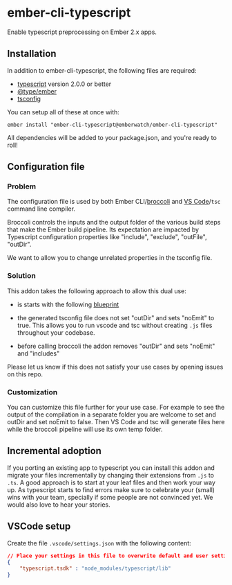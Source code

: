 # ember-cli-typescript

Enable typescript preprocessing on Ember 2.x apps.


## Installation

In addition to ember-cli-typescript, the following files are required:

- [typescript](https://github.com/Microsoft/TypeScript) version 2.0.0 or better
- [@type/ember](https://www.npmjs.com/package/@types/ember)
- [tsconfig](https://www.typescriptlang.org/docs/handbook/tsconfig-json.html)

You can setup all of these at once with:

```
ember install "ember-cli-typescript@emberwatch/ember-cli-typescript"
```

All dependencies will be added to your package.json, and you're ready to roll!

## Configuration file


### Problem ###

The configuration file is used by both Ember
CLI/[broccoli](http://broccolijs.com/) and [VS
Code](http://code.visualstudio.com/)/`tsc` command line compiler.

Broccoli controls the inputs and the output folder of the various build steps
that make the Ember build pipeline. Its expectation are impacted by Typescript
configuration properties like "include", "exclude", "outFile", "outDir".

We want to allow you to change unrelated properties in the tsconfig file.

### Solution ###

This addon takes the following approach to allow this dual use:

- is starts with the following [blueprint](https://github.com/emberwatch/ember-cli-typescript/blob/master/blueprints/ember-cli-typescript/files/tsconfig.json)

- the generated tsconfig file does not set "outDir" and sets "noEmit" to true.
  This allows you to run vscode and tsc without creating `.js` files throughout
  your codebase.

- before calling broccoli the addon removes "outDir" and sets "noEmit" and "includes"


Please let us know if this does not satisfy your use cases by opening issues on this repo.

### Customization ###

You can customize this file further for your use case. For example to see the
output of the compilation in a separate folder you are welcome to set and
outDir and set noEmit to false. Then VS Code and tsc will generate files here
while the broccoli pipeline will use its own temp folder.


## Incremental adoption

If you porting an existing app to typescript you can install this addon and
migrate your files incrementally by changing their extensions from `.js` to
`.ts`.  A good approach is to start at your leaf files and then work your way
up. As typescript starts to find errors make sure to celebrate your (small)
wins with your team, specially if some people are not convinced yet. We would also
love to hear your stories.

## VSCode setup

Create the file `.vscode/settings.json` with the following content:

```json
// Place your settings in this file to overwrite default and user settings.
{
    "typescript.tsdk" : "node_modules/typescript/lib"
}
```
